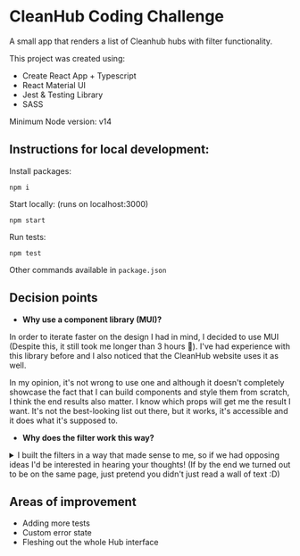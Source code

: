 # CleanHub Coding Challenge

A small app that renders a list of Cleanhub hubs with filter functionality.

This project was created using:

- Create React App + Typescript
- React Material UI
- Jest & Testing Library
- SASS

Minimum Node version: v14

## Instructions for local development:

Install packages:

```
npm i
```

Start locally: (runs on localhost:3000)

```
npm start
```

Run tests:

```
npm test
```

Other commands available in `package.json`

## Decision points

- **Why use a component library (MUI)?**

In order to iterate faster on the design I had in mind, I decided to use MUI (Despite this, it still took me longer than 3 hours 🥲). I've had experience with this library before and I also noticed that the CleanHub website uses it as well.

In my opinion, it's not wrong to use one and although it doesn't completely showcase the fact that I can build components and style them from scratch, I think the end results also matter. I know which props will get me the result I want. It's not the best-looking list out there, but it works, it's accessible and it does what it's supposed to.

- **Why does the filter work this way?**

<details>
<summary>
I built the filters in a way that made sense to me, so if we had opposing ideas I'd be interested in hearing your thoughts! (If by the end we turned out to be on the same page, just pretend you didn't just read a wall of text :D)
</summary>
<br>

> the filters function independently, therefore a change in one should not affect the possible values of another filter (response from the email)

From my understanding, the requirements for the filter logic is the reverse of what a typical "filter" was meant to do. I understood it as being "inclusive", meaning the more you enable the filters, the more items you see as a result (e.g. if you choose 'India' as the filter location and a minimum of 500kg of plastic collected as input, you'll see all hubs based in India and all hubs that have collected at least 500kg, regardless if they were based in India or not). With this implementation, the user will never get to the "empty" state.

This had the issue where I felt like it was not intuitive. This approach meant that all filters always have to be enabled. Implementation-wise, I simply had trouble making it work without running into edge cases.

In contrast, the more common filter logic is to reduce the amount of results and filters you can interact with.
(e.g. if you choose 'India' as the filter location, and a minimum of 500kg of plastic collected as input, you will only see hubs that are based in India AND has collected at least 500kg). With this, you may end up seeing an empty state.

I chose properties that, as a user, would give them the information that they might look for, should this app somehow finds its way to production. For example, the `assignable` property might make sense internally from within CleanHub but utterly useless for everyone else.

At the same time, each item in the list do not contain a lot of info. This is also on purpose. The point of pages like these is to just give enough information, not to bombard the user.

</details>

## Areas of improvement

- Adding more tests
- Custom error state
- Fleshing out the whole Hub interface
